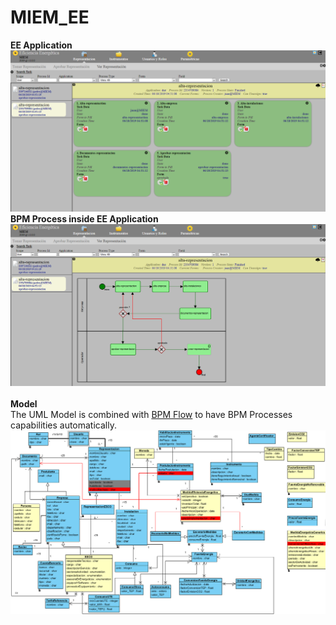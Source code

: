# MIEM_EE
**EE Application**<br>
![Front Office Application](https://github.com/brunobuzzi/MIEM_EE/blob/master/wiki/representaciones.png)<br>
**BPM Process inside EE Application**<br>
![Front Office Application](https://github.com/brunobuzzi/MIEM_EE/blob/master/wiki/representaciones-02.png)<br>
<br>**Model**<br>
The UML Model is combined with [BPM Flow](https://github.com/brunobuzzi/BpmFlow) to have BPM Processes capabilities automatically.
![UML Model](https://github.com/brunobuzzi/MIEM_EE/blob/master/wiki/uml-miem.png)<br>